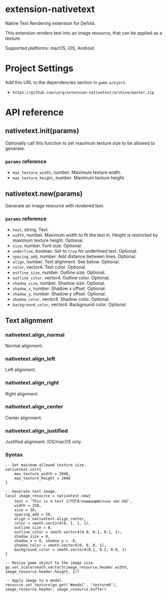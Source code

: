# extension-nativetext

Native Text Rendering extension for Defold.

This extension renders text into an image resource, that can be applied as a texture.

Supported platforms: macOS, iOS, Android.

# Project Settings

Add this URL to the dependencies section in `game.project`.

- `https://github.com/Lerg/extension-nativetext/archive/master.zip`

# API reference

## nativetext.init(params)

Optionally call this function to set maximum texture size to be allowed to generate.

### `params` reference

- `max_texture_width`, number. Maximum texture width.
- `max_texture_height`, number. Maximum texture height.

## nativetext.new(params)

Generate an image resource with rendered text.

### `params` reference

- `text`, string. Text.
- `width`, number. Maximum width to fit the text in. Height is restricted by maximum texture height. Optional.
- `size`, number. Font size. Optional.
- `underline`, boolean. Set to `true` for underlined text. Optional.
- `spacing_add`, number. Add distance between lines. Optional.
- `align`, number. Text alignment. See below. Optional.
- `color`, vector4. Text color. Optional.
- `outline_size`, number. Outline size. Optional.
- `outline_color`, vector4. Outline color. Optional.
- `shadow_size`, number. Shadow size. Optional.
- `shadow_x`, number. Shadow x offset. Optional.
- `shadow_y`, number. Shadow y offset. Optional.
- `shadow_color`, vector4. Shadow color. Optional.
- `background_color`, vector4. Background color. Optional.

## Text alignment

### nativetext.align_normal
Normal alignment.

### nativetext.align_left
Left alignment.

### nativetext.align_right
Right alignment.

### nativetext.align_center
Center alignment.

### nativetext.align_justified
Justified alignment. iOS/macOS only.

### Syntax

```language-lua
-- Set maximum allowed texture size.
nativetext.init{
	max_texture_width = 2048,
	max_texture_height = 2048
}

-- Generate text image.
local image_resource = nativetext.new{
	text = 'This is a test ど러연关\nыыыьщюш\nตตต ตัตัตั ตั้ตั้ตั้',
	width = 250,
	size = 30,
	spacing_add = 50,
	align = nativetext.align_center,
	color = vmath.vector4(0, 1, 1, 1),
	outline_size = 8,
	outline_color = vmath.vector4(0.9, 0.1, 0.1, 1),
	shadow_size = 8,
	shadow_x = 8, shadow_y = -8,
	shadow_color = vmath.vector4(0, 0, 0, 1),
	background_color = vmath.vector4(0.1, 0.2, 0.8, 1)
}

-- Resize game object to the image size.
go.set_scale(vmath.vector3(image_resource.header.width, image_resource.header.height, 1))

-- Apply image to a model.
resource.set_texture(go.get('#model', 'texture0'), image_resource.header, image_resource.buffer)
```